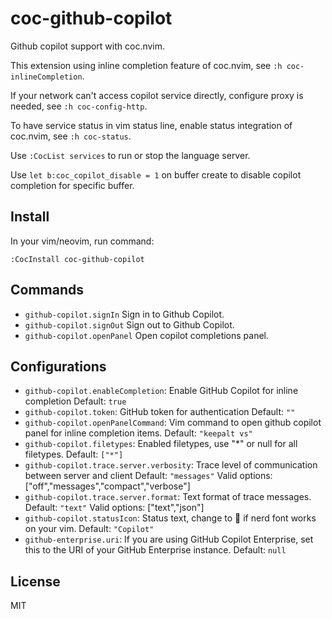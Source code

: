 # coc-github-copilot

Github copilot support with coc.nvim.

This extension using inline completion feature of coc.nvim, see `:h coc-inlineCompletion`.

If your network can't access copilot service directly, configure proxy is
needed, see `:h coc-config-http`.

To have service status in vim status line, enable status integration of coc.nvim,
see `:h coc-status`.

Use `:CocList services` to run or stop the language server.

Use `let b:coc_copilot_disable = 1` on buffer create to disable copilot
completion for specific buffer.

## Install

In your vim/neovim, run command:

```
:CocInstall coc-github-copilot
```

## Commands

- `github-copilot.signIn` Sign in to Github Copilot.
- `github-copilot.signOut` Sign out to Github Copilot.
- `github-copilot.openPanel` Open copilot completions panel.

## Configurations

- `github-copilot.enableCompletion`: Enable GitHub Copilot for inline completion  Default: `true`
- `github-copilot.token`: GitHub token for authentication  Default: `""`
- `github-copilot.openPanelCommand`: Vim command to open github copilot panel for inline completion items. Default: `"keepalt vs"`
- `github-copilot.filetypes`: Enabled filetypes, use "*" or null for all filetypes.  Default: `["*"]`
- `github-copilot.trace.server.verbosity`: Trace level of communication between server and client  Default: `"messages"`
    Valid options: ["off","messages","compact","verbose"]
- `github-copilot.trace.server.format`: Text format of trace messages.  Default: `"text"`
    Valid options: ["text","json"]
- `github-copilot.statusIcon`: Status text, change to  if nerd font works on your vim.  Default: `"Copilot"`
- `github-enterprise.uri`: If you are using GitHub Copilot Enterprise, set this to the URI of your GitHub Enterprise instance.  Default: `null`

## License

MIT
